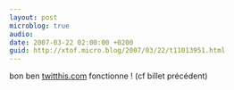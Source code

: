 ```yaml
---
layout: post
microblog: true
audio: 
date: 2007-03-22 02:00:00 +0200
guid: http://xtof.micro.blog/2007/03/22/t11013951.html
---
```

bon ben [twitthis.com](http://twitthis.com/) fonctionne ! (cf billet précédent)
